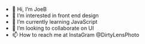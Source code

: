 - 👋 Hi, I’m JoeB
- 👀 I’m interested in front end design
- 🌱 I’m currently learning JavaScript
- 💞️ I’m looking to collaborate on UI
- 📫 How to reach me at InstaGram @DirtyLensPhoto

<!---
JoeBorja-test/JoeBorja-test is a ✨ special ✨ repository because its `README.md` (this file) appears on your GitHub profile.
You can click the Preview link to take a look at your changes.
--->
